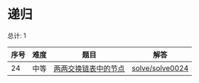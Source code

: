 # 递归

<!--- table -->

总计: 1

| 序号 | 难度 | 题目                                                                          | 解答                                  |
| ---- | ---- | ----------------------------------------------------------------------------- | ------------------------------------- |
| 24   | 中等 | [两两交换链表中的节点](https://leetcode-cn.com/problems/swap-nodes-in-pairs/) | [solve/solve0024](../solve/solve0024) |
